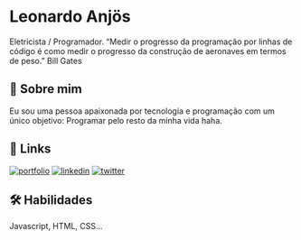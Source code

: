 
# Leonardo Anjös

Eletricista / Programador.
“Medir o progresso da programação por linhas de código é como medir o progresso da construção de aeronaves em termos de peso.” Bill Gates


## 🚀 Sobre mim
Eu sou uma pessoa apaixonada por tecnologia e programação com um único objetivo: Programar pelo resto da minha vida haha.


## 🔗 Links
[![portfolio](https://img.shields.io/badge/my_portfolio-000?style=for-the-badge&logo=ko-fi&logoColor=white)](https://github.com/leonardoamsilva)
[![linkedin](https://img.shields.io/badge/linkedin-0A66C2?style=for-the-badge&logo=linkedin&logoColor=white)](https://www.linkedin.com/in/iamleonardoanjos)
[![twitter](https://img.shields.io/badge/twitter-1DA1F2?style=for-the-badge&logo=twitter&logoColor=white)](https://twitter.com/imleonardoanjos)


## 🛠 Habilidades
Javascript, HTML, CSS...
